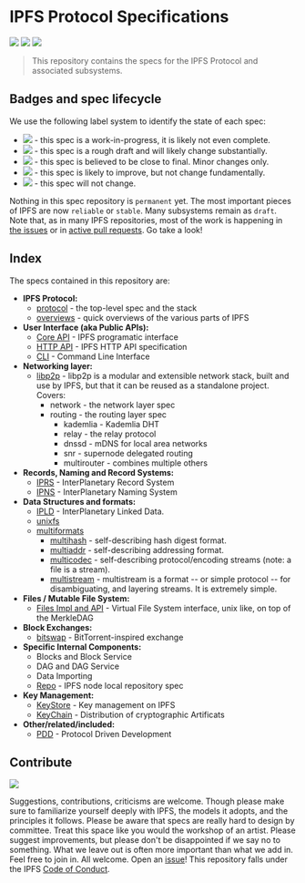# IPFS Protocol Specifications

[![](https://img.shields.io/badge/made%20by-Protocol%20Labs-blue.svg?style=flat-square)](http://ipn.io)
[![](https://img.shields.io/badge/project-IPFS-blue.svg?style=flat-square)](http://ipfs.io/)
[![](https://img.shields.io/badge/freenode-%23ipfs-blue.svg?style=flat-square)](http://webchat.freenode.net/?channels=%23ipfs)

> This repository contains the specs for the IPFS Protocol and associated subsystems.

## Badges and spec lifecycle

We use the following label system to identify the state of each spec:

- ![](https://img.shields.io/badge/status-wip-orange.svg?style=flat-square) - this spec is a work-in-progress, it is likely not even complete.
- ![](https://img.shields.io/badge/status-draft-yellow.svg?style=flat-square) - this spec is a rough draft and will likely change substantially.
- ![](https://img.shields.io/badge/status-reliable-green.svg?style=flat-square) - this spec is believed to be close to final. Minor changes only.
- ![](https://img.shields.io/badge/status-stable-brightgreen.svg?style=flat-square) - this spec is likely to improve, but not change fundamentally.
- ![](https://img.shields.io/badge/status-permanent-blue.svg?style=flat-square) - this spec will not change.

Nothing in this spec repository is `permanent` yet. The most important pieces of IPFS are now `reliable` or `stable`. Many subsystems remain as `draft`. Note that, as in many IPFS repositories, most of the work is happening in [the issues](https://github.com/ipfs/specs/issues/) or in [active pull requests](https://github.com/ipfs/specs/pulls/). Go take a look!

## Index

The specs contained in this repository are:

- **IPFS Protocol:**
  - [protocol](/architecture) - the top-level spec and the stack
  - [overviews](/overviews) - quick overviews of the various parts of IPFS
- **User Interface (aka Public APIs):**
  - [Core API](/public-api/core) - IPFS programatic interface
  - [HTTP API](https://github.com/ipfs/http-api-spec) - IPFS HTTP API specification
  - [CLI](/public-api/cli) - Command Line Interface
- **Networking layer:**
  - [libp2p](https://github.com/libp2p/specs) - libp2p is a modular and extensible network stack, built and use by IPFS, but that it can be reused as a standalone project. Covers:
    - network - the network layer spec
    - routing - the routing layer spec
      - kademlia - Kademlia DHT
      - relay - the relay protocol
      - dnssd - mDNS for local area networks
      - snr - supernode delegated routing
      - multirouter - combines multiple others
- **Records, Naming and Record Systems:**
  - [IPRS](https://github.com/libp2p/specs/blob/master/IPRS.md) - InterPlanetary Record System
  - [IPNS](/naming) - InterPlanetary Naming System
- **Data Structures and formats:**
  - [IPLD](https://github.com/ipld/spec) - InterPlanetary Linked Data.
  - [unixfs](/unixfs)
  - [multiformats](http://github.com/multiformats/multiformats)
    - [multihash](https://github.com/multiformats/multihash) - self-describing hash digest format.
    - [multiaddr](https://github.com/multiformats/multiaddr) - self-describing addressing format.
    - [multicodec](https://github.com/multiformats/multicodec) - self-describing protocol/encoding streams (note: a file is a stream).
    - [multistream](https://github.com/multiformats/multistream) - multistream is a format -- or simple protocol -- for disambiguating, and layering streams. It is extremely simple.
- **Files / Mutable File System:**
  - [Files Impl and API](/files) - Virtual File System interface, unix like, on top of the MerkleDAG
- **Block Exchanges:**
  - [bitswap](/bitswap) - BitTorrent-inspired exchange
- **Specific Internal Components:**
  - Blocks and Block Service
  - DAG and DAG Service
  - Data Importing
  - [Repo](/repo) - IPFS node local repository spec
- **Key Management:**
  - [KeyStore](/keystore) - Key management on IPFS
  - [KeyChain](/keychain) - Distribution of cryptographic Artificats
- **Other/related/included:**
  - [PDD](https://github.com/ipfs/pdd) - Protocol Driven Development

## Contribute

[![](https://cdn.rawgit.com/jbenet/contribute-ipfs-gif/master/img/contribute.gif)](https://github.com/ipfs/community/blob/master/contributing.md)

Suggestions, contributions, criticisms are welcome. Though please make sure to familiarize yourself deeply with IPFS, the models it adopts, and the principles it follows.
Please be aware that specs are really hard to design by committee. Treat this space like you would the workshop of an artist. Please suggest improvements, but please don't be disappointed if we say no to something. What we leave out is often more important than what we add in.
Feel free to join in. All welcome. Open an [issue](https://github.com/ipfs/specs/issues)!
This repository falls under the IPFS [Code of Conduct](https://github.com/ipfs/community/blob/master/code-of-conduct.md).
